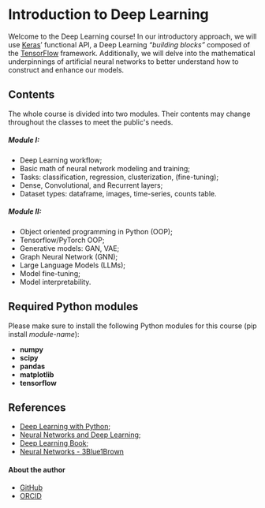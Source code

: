 # **Introduction to Deep Learning**
Welcome to the Deep Learning course! In our introductory approach, we will use [Keras](https://keras.io/guides/functional_api/)’ functional API, a Deep Learning *“building blocks”* composed of the [TensorFlow](https://en.wikipedia.org/wiki/TensorFlow) framework. Additionally, we will delve into the mathematical underpinnings of artificial neural networks to better understand how to construct and enhance our models.

## Contents
The whole course is divided into two modules. Their contents may change throughout the classes to meet the public's needs.

##### Module I:
* Deep Learning workflow;
* Basic math of neural network modeling and training;
* Tasks: classification, regression, clusterization, (fine-tuning);
* Dense, Convolutional, and Recurrent layers;
* Dataset types: dataframe, images, time-series, counts table.

##### Module II:
* Object oriented programming in Python (OOP);
* Tensorflow/PyTorch OOP;
* Generative models: GAN, VAE;
* Graph Neural Network (GNN);
* Large Language Models (LLMs);
* Model fine-tuning;
* Model interpretability.

## Required Python modules
Please make sure to install the following Python modules for this course (pip install *module-name*):

* **numpy**
* **scipy**
* **pandas**
* **matplotlib**
* **tensorflow**

## References

* [Deep Learning with Python](https://books.google.com.br/books/about/Deep_Learning_with_Python.html?id=Yo3CAQAACAAJ&redir_esc=y);
* [Neural Networks and Deep Learning](http://neuralnetworksanddeeplearning.com/index.html);
* [Deep Learning Book](https://www.deeplearningbook.org/);
* [Neural Networks - 3Blue1Brown](https://www.youtube.com/playlist?list=PLZHQObOWTQDNU6R1_67000Dx_ZCJB-3pi)

#### About the author
* [GitHub](https://github.com/tiberioap)
* [ORCID](https://orcid.org/0000-0003-1856-6881)
